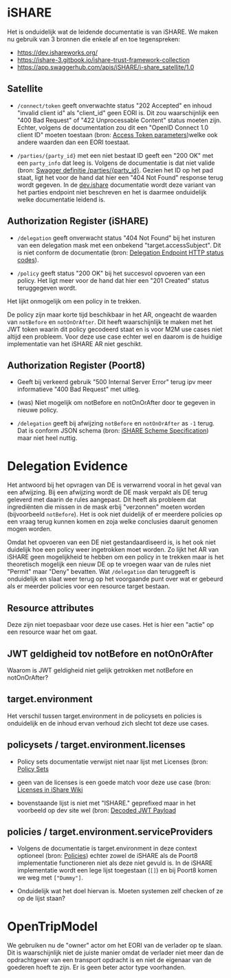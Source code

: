 # iSHARE

Het is onduidelijk wat de leidende documentatie is van iSHARE.  We maken nu gebruik van 3 bronnen die enkele af en toe tegenspreken:

- https://dev.ishareworks.org/
- https://ishare-3.gitbook.io/ishare-trust-framework-collection
- https://app.swaggerhub.com/apis/iSHARE/i-share_satellite/1.0

## Satellite

- `/connect/token` geeft onverwachte status "202 Accepted" en inhoud "invalid client id" als "client_id" geen EORI is.  Dit zou waarschijnlijk een "400 Bad Request" of "422 Unprocessable Content" status moeten zijn.  Echter, volgens de documentation zou dit een "OpenID Connect 1.0 client ID" moeten toestaan (bron: [Access Token parameters](https://dev.ishareworks.org/common/token.html#parameters))welke ook andere waarden dan een EORI toestaat.

- `/parties/{party_id}` met een niet bestaat ID geeft een "200 OK" met een `party_info` dat leeg is.  Volgens de documentatie is dat niet valide (bron: [Swagger definitie /parties/{party_id}](https://app.swaggerhub.com/apis/iSHARE/i-share_satellite/1.0#/iSHARE%20Satellite/%2Fparties%2F%7Bparty_id%7D).  Gezien het ID op het pad staat, ligt het voor de hand dat hier een "404 Not Found" response terug wordt gegeven.  In de [dev.ishare](https://dev.ishareworks.org/satellite/parties.html#request) documentatie wordt deze variant van het parties endpoint niet beschreven en het is daarmee onduidelijk welke documentatie leidend is.

## Authorization Register (iSHARE)

- `/delegation` geeft onverwacht status "404 Not Found" bij het insturen van een delegation mask met een onbekend "target.accessSubject".  Dit is niet conform de documentatie (bron: [Delegation Endpoint HTTP status codes](https://dev.ishareworks.org/delegation/endpoint.html#http-status-codes)).

- `/policy` geeft status "200 OK" bij het succesvol opvoeren van een policy.  Het ligt meer voor de hand dat hier een "201 Created" status teruggegeven wordt.

Het lijkt onmogelijk om een policy in te trekken.

De policy zijn maar korte tijd beschikbaar in het AR, ongeacht de waarden van `notBefore` en `notOnOrAfter`.  Dit heeft waarschijnlijk te maken met het JWT token waarin dit policy gecodeerd staat en is voor M2M use cases niet altijd een probleem.  Voor deze use case echter wel en daarom is de huidige implementatie van het iSHARE AR niet geschikt.

## Authorization Register (Poort8)

- Geeft bij verkeerd gebruik "500 Internal Server Error" terug ipv meer informatieve "400 Bad Request" met uitleg.

- (was) Niet mogelijk om notBefore en notOnOrAfter door te gegeven in nieuwe policy.

- `/delegation` geeft bij afwijzing `notBefore` en `notOnOrAfter` as `-1` terug.  Dat is conform JSON schema (bron: [iSHARE Scheme Specification](https://app.swaggerhub.com/apis/iSHARE/iSHARE_Scheme_Specification/2.0#/jwt_payload_delegation_evidence_token)) maar niet heel nuttig.

# Delegation Evidence

Het antwoord bij het opvragen van DE is verwarrend vooral in het geval van een afwijzing.  Bij een afwijzing wordt de DE mask verpakt als DE terug geleverd met daarin de rules aangepast.  Dit heeft als probleem dat ingrediënten die missen in de mask erbij "verzonnen" moeten worden (bijvoorbeeld `notBefore`).  Het is ook niet duidelijk of er meerdere policies op een vraag terug kunnen komen en zoja welke conclusies daaruit genomen mogen worden.

Omdat het opvoeren van een DE niet gestandaardiseerd is, is het ook niet duidelijk hoe een policy weer ingetrokken moet worden.  Zo lijkt het AR van iSHARE geen mogelijkheid te hebben om een policy in te trekken maar is het theoretisch mogelijk een nieuw DE op te vroegen waar van de rules niet "Permit" maar "Deny" bevatten.  Wat `/delegation` dan teruggeeft is onduidelijk en slaat weer terug op het voorgaande punt over wat er gebeurd als er meerder policies voor een resource target bestaan.

## Resource attributes

Deze zijn niet toepasbaar voor deze use cases.  Het is hier een "actie" op een resource waar het om gaat.

## JWT geldigheid tov notBefore en notOnOrAfter

Waarom is JWT geldigheid niet gelijk getrokken met notBefore en notOnOrAfter?

## target.environment

Het verschil tussen target.environment in de policysets en policies is onduidelijk en de inhoud ervan verhoud zich slecht tot deze use cases.

## policysets / target.environment.licenses

- Policy sets documentatie verwijst niet naar lijst met Licenses (bron: [Policy Sets](https://dev.ishareworks.org/delegation/policy-sets.html#refpolicysets)

- geen van de licenses is een goede match voor deze use case (bron: [Licenses in iShare Wiki](https://ishareworks.atlassian.net/wiki/spaces/IS/pages/70221903/Licenses)

- bovenstaande lijst is niet met "ISHARE." geprefixed maar in het voorbeeld op dev site wel (bron: [Decoded JWT Payload](https://dev.ishareworks.org/delegation/endpoint.html#decoded-jwt-payload)

## policies / target.environment.serviceProviders

- Volgens de documentatie is target.environment in deze context optioneel (bron: [Policies](https://dev.ishareworks.org/delegation/policy-sets.html#policies)) echter zowel de iSHARE als de Poort8 implementatie functioneren niet als deze niet gevuld is.  In de iSHARE implementatie wordt een lege lijst toegestaan (`[]`) en bij Poort8 komen we weg met `["Dummy"]`.

- Onduidelijk wat het doel hiervan is.  Moeten systemen zelf checken of ze op de lijst staan?

# OpenTripModel

We gebruiken nu de "owner" actor om het EORI van de verlader op te slaan.  Dit is waarschijnlijk niet de juiste manier omdat de verlader niet meer dan de opdrachtgever van een transport opdracht is en niet de eigenaar van de goederen hoeft te zijn.  Er is geen beter actor type voorhanden.
